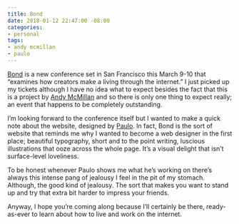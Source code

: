 ```yaml
---
title: Bond
date: 2018-01-12 22:47:00 -08:00
categories:
- personal
tags:
- andy mcmillan
- paulo
---
```


[Bond](http://bond.backerkit.com/) is a new conference set in San Francisco this March 9-10 that “examines how creators make a living through the internet.” I just picked up my tickets although I have no idea what to expect besides the fact that this is a project by [Andy McMillan](http://goodonpaper.com/) and so there is only one thing to expect really; an event that happens to be completely outstanding. 

I’m looking forward to the conference itself but I wanted to make a quick note about the website, designed by [Paulo](http://paulo.is). In fact, Bond is the sort of website that reminds me why I wanted to become a web designer in the first place; beautiful typography, short and to the point writing, luscious illustrations that ooze across the whole page. It’s a visual delight that isn’t surface-level loveliness.  

To be honest whenever Paulo shows me what he’s working on there’s always this intense pang of jealousy I feel in the pit of my stomach. Although, the good kind of jealousy. The sort that makes you want to stand up and try that extra bit harder to impress your friends.

Anyway, I hope you’re coming along because I’ll certainly be there, ready-as-ever to learn about how to live and work on the internet.